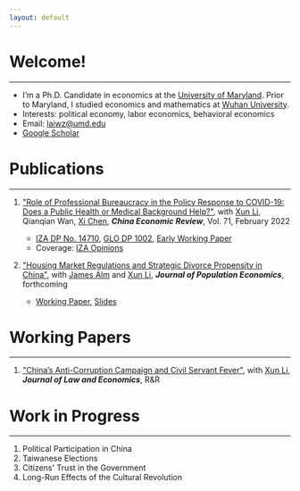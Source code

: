 ```yaml
---
layout: default
---
```


# Welcome!
-------------------------------------------
* I’m a Ph.D. Candidate in economics at the [University of Maryland](https://www.umd.edu/). Prior to Maryland, I studied economics and mathematics at [Wuhan University](https://www.whu.edu.cn/).
* Interests: political economy, labor economics, behavioral economics
* Email: [laiwz@umd.edu](mailto:laiwz@umd.edu)
* [Google Scholar](https://scholar.google.com/citations?user=6rN7IhEAAAAJ&hl=en)


# Publications
------------------------------------------
1. ["Role of Professional Bureaucracy in the Policy Response to COVID-19: Does a Public Health or Medical Background Help?"](https://www.sciencedirect.com/science/article/pii/S1043951X21001516?via%3Dihub), with [Xun Li](https://sites.google.com/site/xlihomepage/), Qianqian Wan, [Xi Chen](https://ysph.yale.edu/profile/xi_chen/), ***China Economic Review***, Vol. 71, February 2022
   - [IZA DP No. 14710](https://www.iza.org/publications/dp/14710), [GLO DP 1002](https://ideas.repec.org/p/zbw/glodps/1002.html), [Early Working Paper](https://papers.ssrn.com/sol3/papers.cfm?abstract_id=3713238)
   - Coverage: [IZA Opinions](https://wol.iza.org/opinions/does-health-professionalism-among-bureaucrats-help-weather-covid-pandemic)
    
1. ["Housing Market Regulations and Strategic Divorce Propensity in China"](https://link.springer.com/article/10.1007/s00148-021-00853-2), with [James Alm](https://liberalarts.tulane.edu/departments/economics/people/james-alm) and [Xun Li](https://sites.google.com/site/xlihomepage/), ***Journal of Population Economics***, forthcoming
    - [Working Paper](https://papers.ssrn.com/sol3/papers.cfm?abstract_id=3480934), [Slides](/assets/pdfs/Divorce_Renmin-GLO_20211212.pdf)


# Working Papers
------------------------------------------
1. ["China’s Anti-Corruption Campaign and Civil Servant Fever"](https://papers.ssrn.com/sol3/papers.cfm?abstract_id=3662406), with [Xun Li](https://sites.google.com/site/xlihomepage/), ***Journal of Law and Economics***, R&R

# Work in Progress
------------------------------------------
1. Political Participation in China
2. Taiwanese Elections
3. Citizens' Trust in the Government
4. Long-Run Effects of the Cultural Revolution
